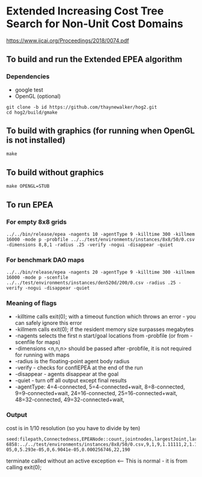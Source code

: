# Extended Increasing Cost Tree Search for Non-Unit Cost Domains
https://www.ijcai.org/Proceedings/2018/0074.pdf

## To build and run the Extended EPEA algorithm
### Dependencies
* google test
* OpenGL (optional)

```
git clone -b id https://github.com/thaynewalker/hog2.git
cd hog2/build/gmake
```

## To build with graphics (for running when OpenGL is not installed)
```
make
```

## To build without graphics
```
make OPENGL=STUB
```

## To run EPEA

### For empty 8x8 grids
```
../../bin/release/epea -nagents 10 -agentType 9 -killtime 300 -killmem 16000 -mode p -probfile ../../test/environments/instances/8x8/50/0.csv -dimensions 8,8,1 -radius .25 -verify -nogui -disappear -quiet
```
### For benchmark DAO maps
```
../../bin/release/epea -nagents 20 -agentType 9 -killtime 300 -killmem 16000 -mode p -scenfile ../../test/environments/instances/den520d/200/0.csv -radius .25 -verify -nogui -disappear -quiet
```

### Meaning of flags 
* -killtime <secs> calls exit(0); with a timeout function which throws an error - you can safely ignore this error
* -killmem <mb> calls exit(0); if the resident memory size surpasses <mb> megabytes
* -nagents <n> selects the first n start/goal locations from -probfile <filename> (or from -scenfile for maps)
* -dimensions <n,n,n> should be passed after -probfile, it is not required for running with maps
* -radius <f> is the floating-point agent body radius
* -verify - checks for conflEPEA at the end of the run
* -disappear - agents disappear at the goal
* -quiet - turn off all output except final results
* -agentType: 4=4-connected, 5=4-connected+wait, 8=8-connected, 9=9-connected+wait, 24=16-connected, 25=16-connected+wait, 48=32-connected, 49=32-connected+wait,

### Output

cost is in 1/10 resolution (so you have to divide by ten)
```
seed:filepath,Connectedness,EPEANode::count,jointnodes,largestJoint,largestbranch,branchingfactor,Node::count,maxnagents,minsingle,maxsingle,minjoint,maxjoint,fullCollChecks,collChecks,total,mddTime,pairwiseTime,jointTime,nogoodTime,certifyTime,collTime,nacts,cost
6858:../../test/environments/instances/8x8/50/0.csv,9,1,9,1.11111,2,1.125,77,2,1,5,1,7,608,9,0.000514938,3.9497e-05,0,5.293e-05,0,6.9041e-05,0.000256746,22,190
```
terminate called without an active exception <-- This is normal  - it is from calling exit(0);

